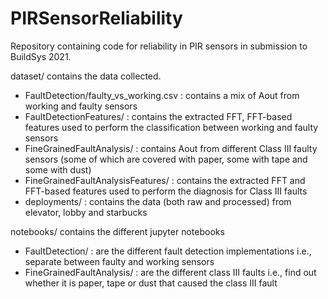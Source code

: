 # PIRSensorReliability
Repository containing code for reliability in PIR sensors in submission to BuildSys 2021.

dataset/ contains the data collected.
- FaultDetection/faulty_vs_working.csv : contains a mix of Aout from working and faulty sensors
- FaultDetectionFeatures/ : contains the extracted FFT, FFT-based features used to perform the classification between working and faulty sensors
- FineGrainedFaultAnalysis/ : contains Aout from different Class III faulty sensors (some of which are covered with paper, some with tape and some with dust)
- FineGrainedFaultAnalysisFeatures/ : contains the extracted FFT and FFT-based features used to perform the diagnosis for Class III faults
- deployments/ : contains the data (both raw and processed) from elevator, lobby and starbucks

notebooks/ contains the different jupyter notebooks
- FaultDetection/ : are the different fault detection implementations i.e., separate between faulty and working sensors
- FineGrainedFaultAnalysis/ : are the different class III faults i.e., find out whether it is paper, tape or dust that caused the class III fault

